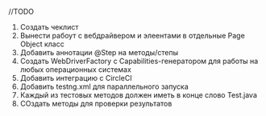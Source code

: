 //TODO

1. Создать чеклист
2. Вынести рабоут с вебдрайвером и элеентами в отдельные Page Object класс
3. Добавить аннотации @Step на методы/степы
4. Создать WebDriverFactory с Capabilities-генератором для работы на любых операционных системах
5. Добавить интеграцию с CircleCI
6. Добавить testng.xml для параллельного запуска
7. Каждый из тестовых методов должен иметь в конце слово Test.java
8. СОздать методы для проверки результатов